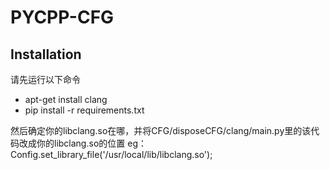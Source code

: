 # PYCPP-CFG

## Installation
请先运行以下命令
- apt-get install clang
- pip install -r requirements.txt

然后确定你的libclang.so在哪，并将CFG/disposeCFG/clang/main.py里的该代码改成你的libclang.so的位置
eg：Config.set_library_file('/usr/local/lib/libclang.so');
